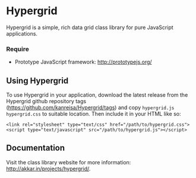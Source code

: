 Hypergrid
=========

Hypergrid is a simple, rich data grid class library for pure JavaScript applications.

### Require ###

* Prototype JavaScript framework: <http://prototypejs.org/>

Using Hypergrid
---------------

To use Hypergrid in your application, download the latest release from the
Hypergrid github repository tags (<https://github.com/kanreisa/Hypergrid/tags>) and copy
`hypergrid.js` `hypergrid.css` to suitable location. Then include it in your HTML like so:

    <link rel="stylesheet" type="text/css" href="/path/to/hypergrid.css">
    <script type="text/javascript" src="/path/to/hypergrid.js"></script>

Documentation
-------------

Visit the class library website for more information: <http://akkar.in/projects/hypergrid/>.